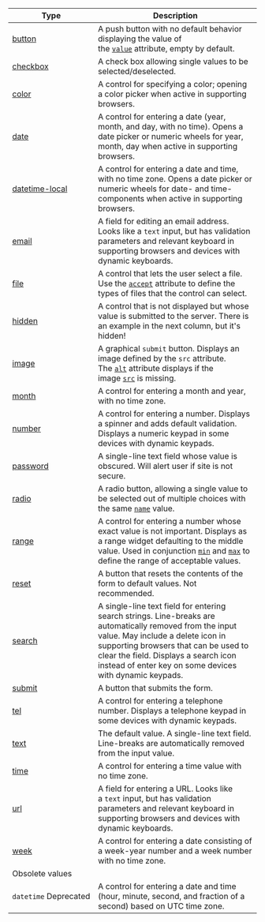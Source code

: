 | Type                                                                                             | Description                                                                                                                                                                                                                                                                                                                                                |
| ------------------------------------------------------------------------------------------------ | ---------------------------------------------------------------------------------------------------------------------------------------------------------------------------------------------------------------------------------------------------------------------------------------------------------------------------------------------------------- |
| [button](https://developer.mozilla.org/en-US/docs/Web/HTML/Element/input/button)                 | A push button with no default behavior displaying the value of the [`value`](https://developer.mozilla.org/en-US/docs/Web/HTML/Element/input#value) attribute, empty by default.                                                                                                                                                                           |
| [checkbox](https://developer.mozilla.org/en-US/docs/Web/HTML/Element/input/checkbox)             | A check box allowing single values to be selected/deselected.                                                                                                                                                                                                                                                                                              |
| [color](https://developer.mozilla.org/en-US/docs/Web/HTML/Element/input/color)                   | A control for specifying a color; opening a color picker when active in supporting browsers.                                                                                                                                                                                                                                                               |
| [date](https://developer.mozilla.org/en-US/docs/Web/HTML/Element/input/date)                     | A control for entering a date (year, month, and day, with no time). Opens a date picker or numeric wheels for year, month, day when active in supporting browsers.                                                                                                                                                                                         |
| [datetime-local](https://developer.mozilla.org/en-US/docs/Web/HTML/Element/input/datetime-local) | A control for entering a date and time, with no time zone. Opens a date picker or numeric wheels for date- and time-components when active in supporting browsers.                                                                                                                                                                                         |
| [email](https://developer.mozilla.org/en-US/docs/Web/HTML/Element/input/email)                   | A field for editing an email address. Looks like a `text` input, but has validation parameters and relevant keyboard in supporting browsers and devices with dynamic keyboards.                                                                                                                                                                            |
| [file](https://developer.mozilla.org/en-US/docs/Web/HTML/Element/input/file)                     | A control that lets the user select a file. Use the [`accept`](https://developer.mozilla.org/en-US/docs/Web/HTML/Element/input#accept) attribute to define the types of files that the control can select.                                                                                                                                                 |
| [hidden](https://developer.mozilla.org/en-US/docs/Web/HTML/Element/input/hidden)                 | A control that is not displayed but whose value is submitted to the server. There is an example in the next column, but it's hidden!                                                                                                                                                                                                                       |
| [image](https://developer.mozilla.org/en-US/docs/Web/HTML/Element/input/image)                   | A graphical `submit` button. Displays an image defined by the `src` attribute. The [`alt`](https://developer.mozilla.org/en-US/docs/Web/HTML/Element/input#alt) attribute displays if the image [`src`](https://developer.mozilla.org/en-US/docs/Web/HTML/Element/input#src) is missing.                                                                   |
| [month](https://developer.mozilla.org/en-US/docs/Web/HTML/Element/input/month)                   | A control for entering a month and year, with no time zone.                                                                                                                                                                                                                                                                                                |
| [number](https://developer.mozilla.org/en-US/docs/Web/HTML/Element/input/number)                 | A control for entering a number. Displays a spinner and adds default validation. Displays a numeric keypad in some devices with dynamic keypads.                                                                                                                                                                                                           |
| [password](https://developer.mozilla.org/en-US/docs/Web/HTML/Element/input/password)             | A single-line text field whose value is obscured. Will alert user if site is not secure.                                                                                                                                                                                                                                                                   |
| [radio](https://developer.mozilla.org/en-US/docs/Web/HTML/Element/input/radio)                   | A radio button, allowing a single value to be selected out of multiple choices with the same [`name`](https://developer.mozilla.org/en-US/docs/Web/HTML/Element/input#name) value.                                                                                                                                                                         |
| [range](https://developer.mozilla.org/en-US/docs/Web/HTML/Element/input/range)                   | A control for entering a number whose exact value is not important. Displays as a range widget defaulting to the middle value. Used in conjunction [`min`](https://developer.mozilla.org/en-US/docs/Web/HTML/Element/input#min) and [`max`](https://developer.mozilla.org/en-US/docs/Web/HTML/Element/input#max) to define the range of acceptable values. |
| [reset](https://developer.mozilla.org/en-US/docs/Web/HTML/Element/input/reset)                   | A button that resets the contents of the form to default values. Not recommended.                                                                                                                                                                                                                                                                          |
| [search](https://developer.mozilla.org/en-US/docs/Web/HTML/Element/input/search)                 | A single-line text field for entering search strings. Line-breaks are automatically removed from the input value. May include a delete icon in supporting browsers that can be used to clear the field. Displays a search icon instead of enter key on some devices with dynamic keypads.                                                                  |
| [submit](https://developer.mozilla.org/en-US/docs/Web/HTML/Element/input/submit)                 | A button that submits the form.                                                                                                                                                                                                                                                                                                                            |
| [tel](https://developer.mozilla.org/en-US/docs/Web/HTML/Element/input/tel)                       | A control for entering a telephone number. Displays a telephone keypad in some devices with dynamic keypads.                                                                                                                                                                                                                                               |
| [text](https://developer.mozilla.org/en-US/docs/Web/HTML/Element/input/text)                     | The default value. A single-line text field. Line-breaks are automatically removed from the input value.                                                                                                                                                                                                                                                   |
| [time](https://developer.mozilla.org/en-US/docs/Web/HTML/Element/input/time)                     | A control for entering a time value with no time zone.                                                                                                                                                                                                                                                                                                     |
| [url](https://developer.mozilla.org/en-US/docs/Web/HTML/Element/input/url)                       | A field for entering a URL. Looks like a `text` input, but has validation parameters and relevant keyboard in supporting browsers and devices with dynamic keyboards.                                                                                                                                                                                      |
| [week](https://developer.mozilla.org/en-US/docs/Web/HTML/Element/input/week)                     | A control for entering a date consisting of a week-year number and a week number with no time zone.                                                                                                                                                                                                                                                        |
| Obsolete values                                                                                  |                                                                                                                                                                                                                                                                                                                                                            |
| `datetime` Deprecated                                                                            | A control for entering a date and time (hour, minute, second, and fraction of a second) based on UTC time zone.                                                                                                                                                                                                                                            |
